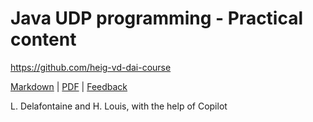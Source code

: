 [markdown]: https://github.com/heig-vd-dai-course/heig-vd-dai-course/blob/main/13-java-udp-programming/PRACTICAL_WORK.md
[pdf]: https://heig-vd-dai-course.github.io/heig-vd-dai-course/13-java-udp-programming/13-java-udp-programming-practical-work.pdf
[feedback]: https://github.com/orgs/heig-vd-dai-course/discussions/1

# Java UDP programming - Practical content

<https://github.com/heig-vd-dai-course>

[Markdown][markdown] | [PDF][pdf] | [Feedback][feedback]

L. Delafontaine and H. Louis, with the help of Copilot
